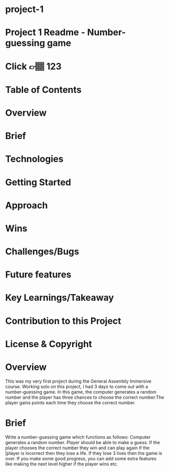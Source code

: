 # project-1

# Project 1 Readme - Number-guessing game
# Click 👉🏽 123
# Table of Contents
# Overview
# Brief
# Technologies
# Getting Started
# Approach
# Wins
# Challenges/Bugs
# Future features
# Key Learnings/Takeaway
# Contribution to this Project
# License & Copyright


# Overview
This was my very first project during the General Assembly Immersive course. Working solo on this project, I had 3 days to come out with a number-guessing game.
In this game, the computer generates a random number and the player has three chances to choose the correct number.The player gains points each time they choose the correct number. 

# Brief
Write a number-guessing game which functions as follows:
Computer generates a random number.
Player should be able to make a guess.
If the player chooses the correct number they win and can play again
If the [player is incorrect then they lose a life. If they lose 3 lives then the game is over.
If you make some good progress, you can add some extra features like making the next level higher if the player wins etc. 
